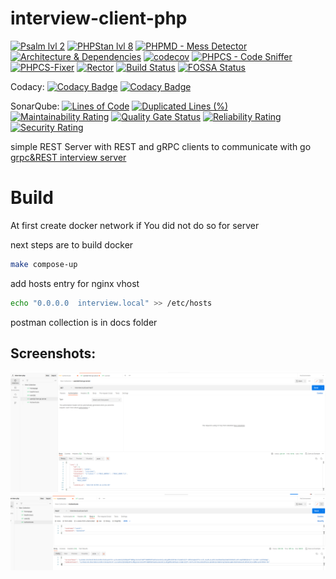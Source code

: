 # interview-client-php

[![Psalm lvl 2](https://github.com/RafalSalwa/interview-client-php/actions/workflows/psalm.yml/badge.svg)](https://github.com/RafalSalwa/interview-client-php/actions/workflows/psalm.yml)
[![PHPStan lvl 8](https://github.com/RafalSalwa/interview-client-php/actions/workflows/phpstan.yml/badge.svg)](https://github.com/RafalSalwa/interview-client-php/actions/workflows/phpstan.yml)
[![PHPMD - Mess Detector](https://github.com/RafalSalwa/interview-client-php/actions/workflows/phpmd.yml/badge.svg)](https://github.com/RafalSalwa/interview-client-php/actions/workflows/phpmd.yml)
[![Architecture & Dependencies](https://github.com/RafalSalwa/interview-client-php/actions/workflows/architecture_dependencies.yml/badge.svg)](https://github.com/RafalSalwa/interview-client-php/actions/workflows/architecture_dependencies.yml)
[![codecov](https://codecov.io/gh/RafalSalwa/interview-client-php/graph/badge.svg?token=DOR8PFOKFQ)](https://codecov.io/gh/RafalSalwa/interview-client-php)
[![PHPCS - Code Sniffer](https://github.com/RafalSalwa/interview-client-php/actions/workflows/phpcs.yml/badge.svg)](https://github.com/RafalSalwa/interview-client-php/actions/workflows/phpcs.yml)
[![PHPCS-Fixer](https://github.com/RafalSalwa/Shop/actions/workflows/php-cs-fixer.yml/badge.svg)](https://github.com/RafalSalwa/Shop/actions/workflows/php-cs-fixer.yml)
[![Rector](https://github.com/RafalSalwa/Shop/actions/workflows/rector.yaml/badge.svg)](https://github.com/RafalSalwa/Shop/actions/workflows/rector.yaml)
[![Build Status](https://jenkins.salwa.com.pl/job/Shop/badge/icon?subject=Jenkins)](https://jenkins.salwa.com.pl/job/Shop/)
[![FOSSA Status](https://app.fossa.com/api/projects/git%2Bgithub.com%2FRafalSalwa%2Finterview-client-php.svg?type=shield&issueType=license)](https://app.fossa.com/projects/git%2Bgithub.com%2FRafalSalwa%2Finterview-client-php?ref=badge_shield&issueType=license)

Codacy:
[![Codacy Badge](https://app.codacy.com/project/badge/Grade/7621ab51388d4f4aa5b0528030eb5f57)](https://app.codacy.com/gh/RafalSalwa/interview-client-php/dashboard?utm_source=gh&utm_medium=referral&utm_content=&utm_campaign=Badge_grade)
[![Codacy Badge](https://app.codacy.com/project/badge/Coverage/7621ab51388d4f4aa5b0528030eb5f57)](https://app.codacy.com/gh/RafalSalwa/interview-client-php/dashboard?utm_source=gh&utm_medium=referral&utm_content=&utm_campaign=Badge_coverage)

SonarQube: [![Lines of Code](http://jenkins.salwa.com.pl:9000/api/project_badges/measure?project=Shopping-App&metric=ncloc&token=sqb_c1e655532b49e9a7ea5bae138d85db73e5a986b0)](http://jenkins.salwa.com.pl:9000/dashboard?id=Shopping-App)
[![Duplicated Lines (%)](http://jenkins.salwa.com.pl:9000/api/project_badges/measure?project=Shopping-App&metric=duplicated_lines_density&token=sqb_c1e655532b49e9a7ea5bae138d85db73e5a986b0)](http://jenkins.salwa.com.pl:9000/dashboard?id=Shopping-App)
[![Maintainability Rating](http://jenkins.salwa.com.pl:9000/api/project_badges/measure?project=Shopping-App&metric=sqale_rating&token=sqb_c1e655532b49e9a7ea5bae138d85db73e5a986b0)](http://jenkins.salwa.com.pl:9000/dashboard?id=Shopping-App)
[![Quality Gate Status](http://jenkins.salwa.com.pl:9000/api/project_badges/measure?project=Shopping-App&metric=alert_status&token=sqb_c1e655532b49e9a7ea5bae138d85db73e5a986b0)](http://jenkins.salwa.com.pl:9000/dashboard?id=Shopping-App)
[![Reliability Rating](http://jenkins.salwa.com.pl:9000/api/project_badges/measure?project=Shopping-App&metric=reliability_rating&token=sqb_c1e655532b49e9a7ea5bae138d85db73e5a986b0)](http://jenkins.salwa.com.pl:9000/dashboard?id=Shopping-App)
[![Security Rating](http://jenkins.salwa.com.pl:9000/api/project_badges/measure?project=Shopping-App&metric=security_rating&token=sqb_c1e655532b49e9a7ea5bae138d85db73e5a986b0)](http://jenkins.salwa.com.pl:9000/dashboard?id=Shopping-App)



simple REST Server with REST and gRPC clients to communicate
with go  [grpc&REST interview server](https://github.com/RafalSalwa/interview-app-srv)
# Build
At first create docker network if You did not do so for server

next steps are to build docker
```bash
make compose-up
```
add hosts entry for nginx vhost
```bash
echo "0.0.0.0  interview.local" >> /etc/hosts
```
postman collection is in docs folder


## Screenshots:
![REST](docs/rest.png)
![grpc](docs/grpc.png)

